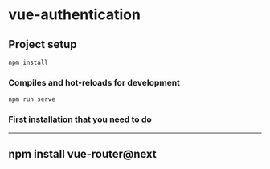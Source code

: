 # vue-authentication

## Project setup
```
npm install
```

### Compiles and hot-reloads for development
```
npm run serve
```
### First installation that you need to do
----
npm install vue-router@next
----
###
